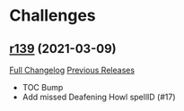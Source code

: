 # <DBM> Challenges

## [r139](https://github.com/DeadlyBossMods/DBM-Challenges/tree/r139) (2021-03-09)
[Full Changelog](https://github.com/DeadlyBossMods/DBM-Challenges/compare/r138...r139) [Previous Releases](https://github.com/DeadlyBossMods/DBM-Challenges/releases)

- TOC Bump  
- Add missed Deafening Howl spellID (#17)  
